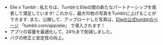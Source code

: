 - Elie x Tumblr : 私たちは、TumblrとElieの間の新たなパートナーシップを発表して満足しています! これから、最大10枚の写真をTumblrに上げることができます. また、公開して、アップロードした写真は、[Elieの公式tumblrのページ](//tumblr.com/app/elie) 「tumblr.com/app/elie」 で導入されます！
- アプリの容量を最適化して、24％まで削減しました。
- バグの修正と安定性の向上。